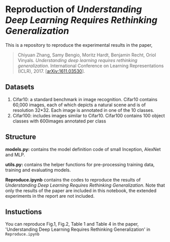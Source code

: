 # Reproduction of *Understanding Deep Learning Requires Rethinking Generalization*

This is a repository to reproduce the experimental results in the paper, 
> Chiyuan Zhang, Samy Bengio, Moritz Hardt, Benjamin Recht, Oriol Vinyals. *Understanding deep learning requires rethinking generalization*. International Conference on Learning Representations (ICLR), 2017. [[arXiv:1611.03530](https://arxiv.org/abs/1611.03530)].


## Datasets 

1. Cifar10: a standard benchmark in image recognition. Cifar10 contains 60,000 images, each of which depicts a natural scene and is of resolution 32*32. 
	    Each image is annotated in one of the 10 classes. 
2. Cifar100: includes images similar to Cifar10. Cifar100 contains 100 object classes with 600images annotated per class

## Structure
**models.py:** contains the model definition code of small Inception, AlexNet and MLP.

**utils.py:** contains the helper functions for pre-processing training data, training and evaluating models. 

**Reproduce.ipynb** contains the codes to reproduce the results of *Understanding Deep Learning Requires Rethinking Generalization*. Note that only the results of the paper are included in this notebook, the extended experiments in the report are not included.


## Instuctions
You can reproduce Fig.1, Fig.2, Table 1 and Table 4 in the paper, 'Understanding Deep Learning Requires Rethinking Generalization' in ``Reproduce.ipynb``




